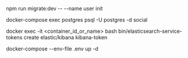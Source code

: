  
 
 npm run migrate:dev -- --name user init

 docker-compose exec postgres psql -U postgres -d social

 docker exec -it <container_id_or_name> bash
bin/elasticsearch-service-tokens create elastic/kibana kibana-token


 docker-compose --env-file .env up -d
